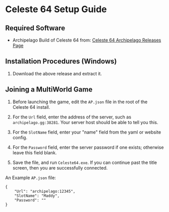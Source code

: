 # Celeste 64 Setup Guide

## Required Software
- Archipelago Build of Celeste 64 from: [Celeste 64 Archipelago Releases Page](https://github.com/PoryGoneDev/Celeste64/releases/)

## Installation Procedures (Windows)

1. Download the above release and extract it.

## Joining a MultiWorld Game

1. Before launching the game, edit the `AP.json` file in the root of the Celeste 64 install.

2. For the `Url` field, enter the address of the server, such as `archipelago.gg:38281`. Your server host should be able to tell you this.

3. For the `SlotName` field, enter your "name" field from the yaml or website config.

4. For the `Password` field, enter the server password if one exists; otherwise leave this field blank.

5. Save the file, and run `Celeste64.exe`. If you can continue past the title screen, then you are successfully connected.

An Example `AP.json` file:

```
{
	"Url": "archipelago:12345",
	"SlotName": "Maddy",
	"Password": ""
}
```


